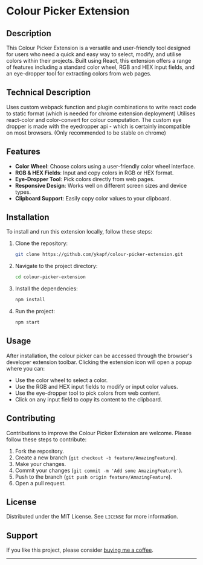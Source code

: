 # Colour Picker Extension

## Description
This Colour Picker Extension is a versatile and user-friendly tool designed for users who need a quick and easy way to select, modify, and utilise colors within their projects. Built using React, this extension offers a range of features including a standard color wheel, RGB and HEX input fields, and an eye-dropper tool for extracting colors from web pages.

## Technical Description
Uses custom webpack function and plugin combinations to write react code to static format (which is needed for chrome extension deployment)
Utilises react-color and color-convert for colour computation. 
The custom eye dropper is made with the eyedropper api - which is certainly incompatible on most browsers. (Only recommended to be stable on chrome)

## Features
- **Color Wheel**: Choose colors using a user-friendly color wheel interface.
- **RGB & HEX Fields**: Input and copy colors in RGB or HEX format.
- **Eye-Dropper Tool**: Pick colors directly from web pages.
- **Responsive Design**: Works well on different screen sizes and device types.
- **Clipboard Support**: Easily copy color values to your clipboard.

## Installation
To install and run this extension locally, follow these steps:

1. Clone the repository:
    ```bash
    git clone https://github.com/ykapf/colour-picker-extension.git
    ```
2. Navigate to the project directory:
    ```bash
    cd colour-picker-extension
    ```
3. Install the dependencies:
    ```bash
    npm install
    ```
4. Run the project:
    ```bash
    npm start
    ```

## Usage
After installation, the colour picker can be accessed through the browser's developer extension toolbar. Clicking the extension icon will open a popup where you can:

- Use the color wheel to select a color.
- Use the RGB and HEX input fields to modify or input color values.
- Use the eye-dropper tool to pick colors from web content.
- Click on any input field to copy its content to the clipboard.

## Contributing
Contributions to improve the Colour Picker Extension are welcome. Please follow these steps to contribute:

1. Fork the repository.
2. Create a new branch (`git checkout -b feature/AmazingFeature`).
3. Make your changes.
4. Commit your changes (`git commit -m 'Add some AmazingFeature'`).
5. Push to the branch (`git push origin feature/AmazingFeature`).
6. Open a pull request.

## License
Distributed under the MIT License. See `LICENSE` for more information.

## Support
If you like this project, please consider [buying me a coffee](https://www.buymeacoffee.com/ykapf).

---
